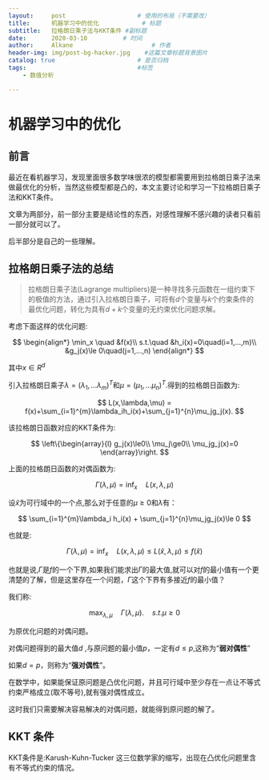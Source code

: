 ```yaml
---
layout:     post                    # 使用的布局（不需要改）
title:      机器学习中的优化            # 标题 
subtitle:   拉格朗日乘子法与KKT条件 #副标题
date:       2020-03-10          # 时间
author:     Alkane                      # 作者
header-img: img/post-bg-hacker.jpg    #这篇文章标题背景图片
catalog: true                       # 是否归档
tags:                               #标签
    - 数值分析

---
```


# 机器学习中的优化

## 前言

最近在看机器学习，发现里面很多数学味很浓的模型都需要用到拉格朗日乘子法来做最优化的分析，当然这些模型都是凸的，本文主要讨论和学习一下拉格朗日乘子法和KKT条件。

文章为两部分，前一部分主要是结论性的东西，对感性理解不感兴趣的读者只看前一部分就可以了。

后半部分是自己的一些理解。

## 拉格朗日乘子法的总结

> 拉格朗日乘子法(Lagrange multipliers)是一种寻找多元函数在一组约束下的极值的方法，通过引入拉格朗日乘子，可将有$d$个变量与$k$个约束条件的最优化问题，转化为具有$d+k$个变量的无约束优化问题求解。

考虑下面这样的优化问题:


$$
\begin{align*}
\min_x \quad &f(x)\\
s.t.\quad &h_i(x)=0\quad(i=1,...,m)\\
&g_j(x)\le 0\quad(j=1,...,n)
\end{align*}
$$


其中$x\in R^d$



引入拉格朗日乘子$\lambda = (\lambda_1,...\lambda_m)^T$和$\mu=(\mu_1,...\mu_n)^T$.得到的拉格朗日函数为:


$$
L(x,\lambda,\mu) = f(x)+\sum_{i=1}^{m}\lambda_ih_i(x)+\sum_{j=1}^{n}\mu_jg_j(x).
$$


该拉格朗日函数对应的KKT条件为:


$$
\left\{\begin{array}{l}
g_j(x)\le0\\
\mu_j\ge0\\
\mu_jg_j(x)=0
\end{array}\right.
$$


上面的拉格朗日函数的对偶函数为:


$$
\Gamma(\lambda,\mu) =  \inf_{x}\quad L(x,\lambda,\mu)
$$


设$\hat{x}$为可行域中的一个点,那么对于任意的$\mu\ge 0$和$\lambda$有：


$$
\sum_{i=1}^{m}\lambda_i h_i(x) + \sum_{j=1}^{n}\mu_jg_j(x)\le 0
$$


也就是:


$$
\Gamma(\lambda,\mu) = \inf_{x}\quad L(x,\lambda,\mu) \le L(\hat{x},\lambda,\mu)\le f(\hat{x})
$$


也就是说,$\Gamma$是$f$的一个下界,如果我们能求出$\Gamma$的最大值,就可以对$f$的最小值有一个更清楚的了解，但是这里存在一个问题，$\Gamma$这个下界有多接近$f$的最小值？



我们称:


$$
\max_{\lambda,\mu} \quad \Gamma(\lambda,\mu) .\quad s.t. \mu\ge 0
$$


为原优化问题的对偶问题。



对偶问题得到的最大值$d$ ,与原问题的最小值$p$，一定有$d\le p$,这称为“**弱对偶性**”



如果$d=p$，则称为“**强对偶性**”。



在数学中，如果能保证原问题是凸优化问题，并且可行域中至少存在一点让不等式约束严格成立(取不等号),就有强对偶性成立。



这时我们只需要解决容易解决的对偶问题，就能得到原问题的解了。



## KKT 条件

KKT条件是:Karush-Kuhn-Tucker 这三位数学家的缩写，出现在凸优化问题里含有不等式约束的情况。





